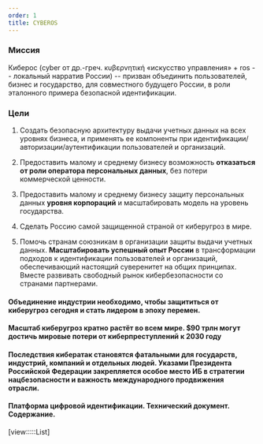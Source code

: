 ```yaml
---
order: 1
title: CYBEROS
---
```


### Миссия

Киберос (cyber от др.-греч. κυβερνητική «искусство управления» + ros -- локальный нарратив России) -- призван объединить пользователей, бизнес и государство, для совместного будущего России, в роли эталонного примера безопасной идентификации.

### Цели

1. Создать безопасную архитектуру выдачи учетных данных на всех уровнях бизнеса, и применять ее компоненты при идентификации/авторизации/аутентификации пользователей и организаций.

2. Предоставить малому и среднему бизнесу возможность **отказаться от роли оператора персональных данных**, без потери коммерческой ценности.

3. Предоставить малому и среднему бизнесу защиту персональных данных **уровня корпораций** и масштабировать модель на уровень государства.

4. Сделать Россию самой защищенной страной от киберугроз в мире.

5. Помочь странам союзникам в организации защиты выдачи учетных данных. **Масштабировать успешный опыт России** в трансформации подходов к идентификации пользователей и организаций, обеспечивающий настоящий суверенитет на общих принципах. Вместе развивать свободный рынок кибербезопасности со странами партнерами.

#### Объединение индустрии необходимо, чтобы защититься от киберугроз сегодня и стать лидером в эпоху перемен.

#### **Масштаб киберугроз кратно растёт во всем мире. \$90 трлн могут достичь мировые потери от киберпреступлений к 2030 году**

#### **Последствия кибератак становятся фатальными для государств, индустрий, компаний и отдельных людей. Указами Президента Российской Федерации закрепляется особое место ИБ в стратегии нацбезопасности и важность международного продвижения отрасли.**











#### Платформа цифровой идентификации. Технический документ. Содержание.

[view:::::List]

### 